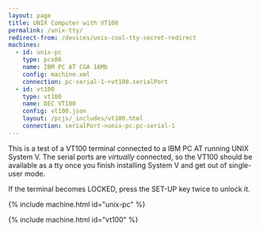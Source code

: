 ```yaml
---
layout: page
title: UNIX Computer with VT100
permalink: /unix-tty/
redirect-from: /devices/unix-cool-tty-secret-redirect
machines:
  - id: unix-pc
    type: pcx86
    name: IBM PC AT CGA 16Mb
    config: machine.xml
    connection: pc-serial-1->vt100.serialPort
  - id: vt100
    type: vt100
    name: DEC VT100
    config: vt100.json
    layout: /pcjs/_includes/vt100.html
    connection: serialPort->unix-pc.pc-serial-1
---
```


This is a test of a VT100 terminal connected to a IBM PC AT running UNIX System V. The serial ports are *virtually* connected, so the VT100 
should be available as a tty once you finish installing System V and get out of single-user mode.

If the terminal becomes LOCKED, press the SET-UP key twice to unlock it. 

{% include machine.html id="unix-pc" %}

{% include machine.html id="vt100" %}
<!--   -->
